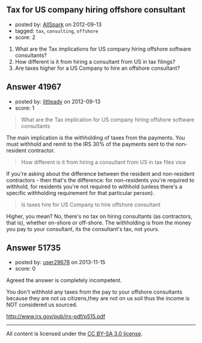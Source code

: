 ## Tax for US company hiring offshore consultant

- posted by: [AllSpark](https://stackexchange.com/users/-1/19647-allspark) on 2012-09-13
- tagged: `tax`, `consulting`, `offshore`
- score: 2

1. What are the Tax implications for US company hiring offshore software consultants?
2. How different is it from hiring a consultant from US in tax filings?
3. Are taxes higher for a US Company to hire an offshore consultant?


## Answer 41967

- posted by: [littleadv](https://stackexchange.com/users/-1/13808-littleadv) on 2012-09-13
- score: 1

> What are the Tax implication for US company hiring offshore software
> consultants

The main implication is the withholding of taxes from the payments. You must withhold and remit to the IRS 30% of the payments sent to the non-resident contractor.

> How different is it from hiring a consultant from US in tax files vice

If you're asking about the difference between the resident and non-resident contractors - then that's the difference: for non-residents you're required to withhold, for residents you're not required to withhold (unless there's a specific withholding requirement for that particular person).

> Is taxes hire for US Company to hire offshore consultant

Higher, you mean? No, there's no tax on hiring consultants (as contractors, that is), whether on-shore or off-shore. The withholding is from the money you pay to your consultant, its the consultant's tax, not yours.


## Answer 51735

- posted by: [user29678](https://stackexchange.com/users/-1/29678-user29678) on 2013-11-15
- score: 0

<p>Agreed the answer is completely incompetent.</p>

<p>You don't withhold any taxes from the pay to your offshore consultants because they are not us citizens,they are not on us soil thus the income is NOT considered us sourced.</p>

<p><a href="http://www.irs.gov/pub/irs-pdf/p515.pdf" rel="nofollow">http://www.irs.gov/pub/irs-pdf/p515.pdf</a></p>




---

All content is licensed under the [CC BY-SA 3.0 license](https://creativecommons.org/licenses/by-sa/3.0/).
